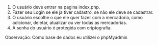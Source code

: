 1) O usuário deve entrar na pagina index.php.
2) Fazer seu Login se ele ja tiver cadastro, se não ele deve se cadastrar.
3) O usuário escolhe o que ele quer fazer com a mercadoria, como adicionar, deletar, atualizar ou ver todas as mercadorias.
4) A senha do usuário é protegida com criptografia.

Observação: Como base de dados eu utilizei o phpMyadmin.